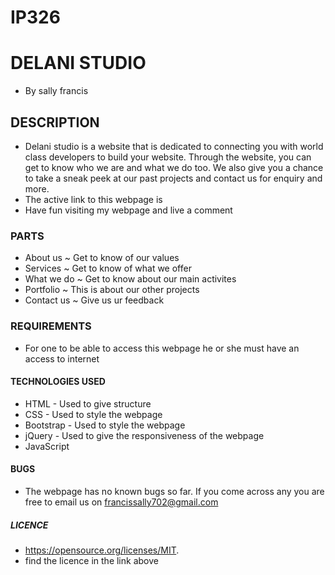 # IP326
# DELANI STUDIO
* By sally francis
## DESCRIPTION
* Delani studio is a website that is dedicated to connecting you with world class developers to build your website. Through the website, you can get to know who we are and what we do too. We also give you a chance to take a sneak peek at our past projects and contact us for enquiry and more.
* The active link to this webpage is  
* Have fun visiting my webpage and live a comment
### PARTS
  * About us ~ Get to know of our values
  * Services ~ Get to know of what we offer
  * What we do ~ Get to know about our main activites
  * Portfolio ~ This is about our other projects
  * Contact us ~ Give us ur feedback
### REQUIREMENTS
* For one to be able to access this webpage he or she must have an access to internet
#### TECHNOLOGIES USED
 * HTML - Used to give structure
 * CSS - Used to style the webpage
 * Bootstrap - Used to style the webpage
 * jQuery - Used to give the responsiveness of the webpage
 * JavaScript
#### BUGS
* The webpage has no known bugs so far. If you come across any you are free to email us on francissally702@gmail.com
##### LICENCE
* https://opensource.org/licenses/MIT.
* find the licence in the link above
